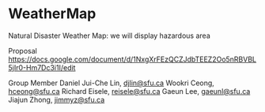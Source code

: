 # WeatherMap

Natural Disaster Weather Map: we will display hazardous area

Proposal
https://docs.google.com/document/d/1NxgXrFEzQCZJdbTEEZ2Oo5nRBVBL5jIr0-Hm7Dc3i1I/edit

Group Member
    Daniel Jui-Che Lin, djlin@sfu.ca
    Wookri Ceong, hceong@sfu.ca
    Richard Eisele, reisele@sfu.ca
    Gaeun Lee, gaeunl@sfu.ca
    Jiajun Zhong, jimmyz@sfu.ca